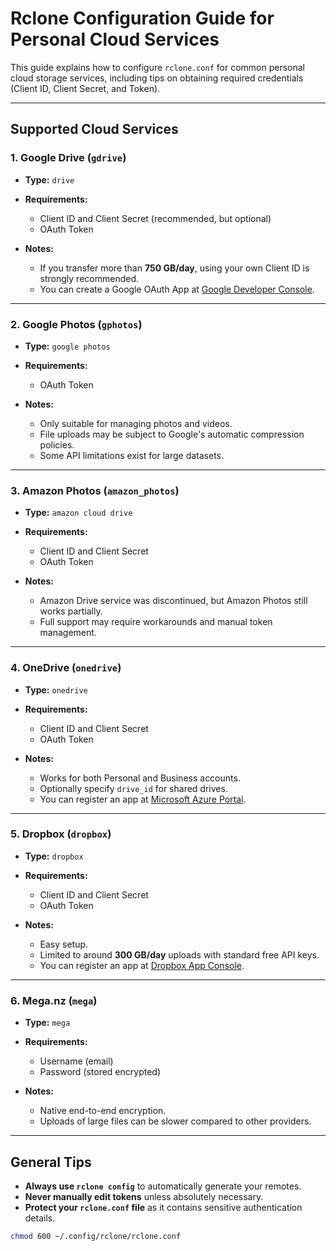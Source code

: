 # Rclone Configuration Guide for Personal Cloud Services

This guide explains how to configure `rclone.conf` for common personal cloud storage services, including tips on obtaining required credentials (Client ID, Client Secret, and Token).

---

## Supported Cloud Services

### 1. Google Drive (`gdrive`)
- **Type:** `drive`
- **Requirements:**  
  - Client ID and Client Secret (recommended, but optional)
  - OAuth Token

- **Notes:**
  - If you transfer more than **750 GB/day**, using your own Client ID is strongly recommended.
  - You can create a Google OAuth App at [Google Developer Console](https://console.developers.google.com/).

---

### 2. Google Photos (`gphotos`)
- **Type:** `google photos`
- **Requirements:**  
  - OAuth Token

- **Notes:**
  - Only suitable for managing photos and videos.
  - File uploads may be subject to Google's automatic compression policies.
  - Some API limitations exist for large datasets.

---

### 3. Amazon Photos (`amazon_photos`)
- **Type:** `amazon cloud drive`
- **Requirements:**  
  - Client ID and Client Secret
  - OAuth Token

- **Notes:**
  - Amazon Drive service was discontinued, but Amazon Photos still works partially.
  - Full support may require workarounds and manual token management.

---

### 4. OneDrive (`onedrive`)
- **Type:** `onedrive`
- **Requirements:**  
  - Client ID and Client Secret
  - OAuth Token

- **Notes:**
  - Works for both Personal and Business accounts.
  - Optionally specify `drive_id` for shared drives.
  - You can register an app at [Microsoft Azure Portal](https://portal.azure.com/).

---

### 5. Dropbox (`dropbox`)
- **Type:** `dropbox`
- **Requirements:**  
  - Client ID and Client Secret
  - OAuth Token

- **Notes:**
  - Easy setup.
  - Limited to around **300 GB/day** uploads with standard free API keys.
  - You can register an app at [Dropbox App Console](https://www.dropbox.com/developers/apps).

---

### 6. Mega.nz (`mega`)
- **Type:** `mega`
- **Requirements:**  
  - Username (email)
  - Password (stored encrypted)

- **Notes:**
  - Native end-to-end encryption.
  - Uploads of large files can be slower compared to other providers.

---

## General Tips

- **Always use `rclone config`** to automatically generate your remotes.
- **Never manually edit tokens** unless absolutely necessary.
- **Protect your `rclone.conf` file** as it contains sensitive authentication details.

```bash
chmod 600 ~/.config/rclone/rclone.conf
